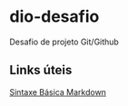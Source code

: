 # dio-desafio
Desafio de projeto Git/Github

## Links úteis

[Sintaxe Básica Markdown](https://www.markdownguide.org/getting-started/)

